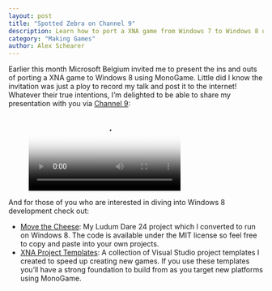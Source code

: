 ```yaml
---
layout: post
title: "Spotted Zebra on Channel 9"
description: Learn how to port a XNA game from Windows 7 to Windows 8 using MonoGame.
category: "Making Games"
author: Alex Schearer
---
```


Earlier this month Microsoft Belgium invited me to present the ins and outs of 
porting a XNA game to Windows 8 using MonoGame. Little did I know the invitation 
was just a ploy to record my talk and post it to the internet! Whatever their true 
intentions, I’m delighted to be able to share my presentation with you via 
[Channel 9][1]:

<figure class="full-size">
    <video poster="http://media.ch9.ms/ch9/27ed/25cf618d-89b0-4da8-889e-f887ee6427ed/fromxnagametowin8_512.jpg" controls=""><source src="http://media.ch9.ms/ch9/27ed/25cf618d-89b0-4da8-889e-f887ee6427ed/fromxnagametowin8_mid.mp4" type="video/mp4"><source src="http://media.ch9.ms/ch9/27ed/25cf618d-89b0-4da8-889e-f887ee6427ed/fromxnagametowin8.webm" type="video/webm"></video>
</figure>

And for those of you who are interested in diving into Windows 8 development 
check out:

  * [Move the Cheese][2]: 
My Ludum Dare 24 project which I converted to run on Windows 8. The code is 
available under the MIT license so feel free to copy and paste into your own 
projects.
  * [XNA Project Templates][3]: 
A collection of Visual Studio project templates I created to speed up creating new games. 
If you use these templates you’ll have a strong foundation to build from as you target 
new platforms using MonoGame.
                            
[1]: http://channel9.msdn.com/posts/From-XNA-game-to-Windows-8
[2]: https://github.com/aschearer/LudumDare24
[3]: https://github.com/aschearer/XNA-Project-Templates